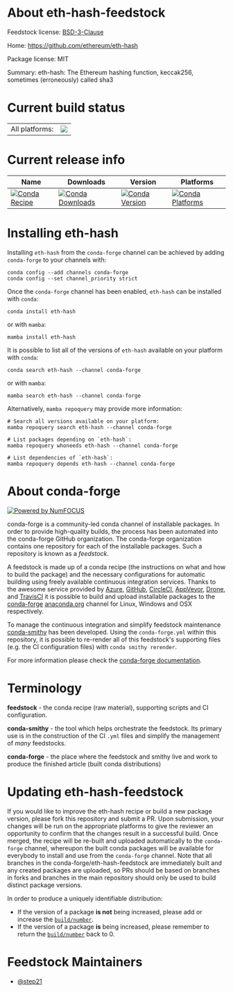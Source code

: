 About eth-hash-feedstock
========================

Feedstock license: [BSD-3-Clause](https://github.com/conda-forge/eth-hash-feedstock/blob/main/LICENSE.txt)

Home: https://github.com/ethereum/eth-hash

Package license: MIT

Summary: eth-hash: The Ethereum hashing function, keccak256, sometimes (erroneously) called sha3

Current build status
====================


<table><tr><td>All platforms:</td>
    <td>
      <a href="https://dev.azure.com/conda-forge/feedstock-builds/_build/latest?definitionId=10553&branchName=main">
        <img src="https://dev.azure.com/conda-forge/feedstock-builds/_apis/build/status/eth-hash-feedstock?branchName=main">
      </a>
    </td>
  </tr>
</table>

Current release info
====================

| Name | Downloads | Version | Platforms |
| --- | --- | --- | --- |
| [![Conda Recipe](https://img.shields.io/badge/recipe-eth--hash-green.svg)](https://anaconda.org/conda-forge/eth-hash) | [![Conda Downloads](https://img.shields.io/conda/dn/conda-forge/eth-hash.svg)](https://anaconda.org/conda-forge/eth-hash) | [![Conda Version](https://img.shields.io/conda/vn/conda-forge/eth-hash.svg)](https://anaconda.org/conda-forge/eth-hash) | [![Conda Platforms](https://img.shields.io/conda/pn/conda-forge/eth-hash.svg)](https://anaconda.org/conda-forge/eth-hash) |

Installing eth-hash
===================

Installing `eth-hash` from the `conda-forge` channel can be achieved by adding `conda-forge` to your channels with:

```
conda config --add channels conda-forge
conda config --set channel_priority strict
```

Once the `conda-forge` channel has been enabled, `eth-hash` can be installed with `conda`:

```
conda install eth-hash
```

or with `mamba`:

```
mamba install eth-hash
```

It is possible to list all of the versions of `eth-hash` available on your platform with `conda`:

```
conda search eth-hash --channel conda-forge
```

or with `mamba`:

```
mamba search eth-hash --channel conda-forge
```

Alternatively, `mamba repoquery` may provide more information:

```
# Search all versions available on your platform:
mamba repoquery search eth-hash --channel conda-forge

# List packages depending on `eth-hash`:
mamba repoquery whoneeds eth-hash --channel conda-forge

# List dependencies of `eth-hash`:
mamba repoquery depends eth-hash --channel conda-forge
```


About conda-forge
=================

[![Powered by
NumFOCUS](https://img.shields.io/badge/powered%20by-NumFOCUS-orange.svg?style=flat&colorA=E1523D&colorB=007D8A)](https://numfocus.org)

conda-forge is a community-led conda channel of installable packages.
In order to provide high-quality builds, the process has been automated into the
conda-forge GitHub organization. The conda-forge organization contains one repository
for each of the installable packages. Such a repository is known as a *feedstock*.

A feedstock is made up of a conda recipe (the instructions on what and how to build
the package) and the necessary configurations for automatic building using freely
available continuous integration services. Thanks to the awesome service provided by
[Azure](https://azure.microsoft.com/en-us/services/devops/), [GitHub](https://github.com/),
[CircleCI](https://circleci.com/), [AppVeyor](https://www.appveyor.com/),
[Drone](https://cloud.drone.io/welcome), and [TravisCI](https://travis-ci.com/)
it is possible to build and upload installable packages to the
[conda-forge](https://anaconda.org/conda-forge) [anaconda.org](https://anaconda.org/)
channel for Linux, Windows and OSX respectively.

To manage the continuous integration and simplify feedstock maintenance
[conda-smithy](https://github.com/conda-forge/conda-smithy) has been developed.
Using the ``conda-forge.yml`` within this repository, it is possible to re-render all of
this feedstock's supporting files (e.g. the CI configuration files) with ``conda smithy rerender``.

For more information please check the [conda-forge documentation](https://conda-forge.org/docs/).

Terminology
===========

**feedstock** - the conda recipe (raw material), supporting scripts and CI configuration.

**conda-smithy** - the tool which helps orchestrate the feedstock.
                   Its primary use is in the construction of the CI ``.yml`` files
                   and simplify the management of *many* feedstocks.

**conda-forge** - the place where the feedstock and smithy live and work to
                  produce the finished article (built conda distributions)


Updating eth-hash-feedstock
===========================

If you would like to improve the eth-hash recipe or build a new
package version, please fork this repository and submit a PR. Upon submission,
your changes will be run on the appropriate platforms to give the reviewer an
opportunity to confirm that the changes result in a successful build. Once
merged, the recipe will be re-built and uploaded automatically to the
`conda-forge` channel, whereupon the built conda packages will be available for
everybody to install and use from the `conda-forge` channel.
Note that all branches in the conda-forge/eth-hash-feedstock are
immediately built and any created packages are uploaded, so PRs should be based
on branches in forks and branches in the main repository should only be used to
build distinct package versions.

In order to produce a uniquely identifiable distribution:
 * If the version of a package **is not** being increased, please add or increase
   the [``build/number``](https://docs.conda.io/projects/conda-build/en/latest/resources/define-metadata.html#build-number-and-string).
 * If the version of a package **is** being increased, please remember to return
   the [``build/number``](https://docs.conda.io/projects/conda-build/en/latest/resources/define-metadata.html#build-number-and-string)
   back to 0.

Feedstock Maintainers
=====================

* [@step21](https://github.com/step21/)

